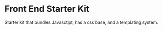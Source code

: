 # Front End Starter Kit
Starter kit that bundles Javasctipt, has a css base, and a templating system.
